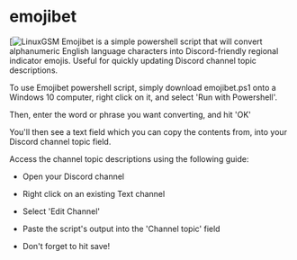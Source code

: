 # emojibet
[![LinuxGSM](https://img.shields.io/badge/GGHQ-Emojibet-orange)
Emojibet is a simple powershell script that will convert alphanumeric English language characters into Discord-friendly regional indicator emojis. Useful for quickly updating Discord channel topic descriptions.

To use Emojibet powershell script, simply download emojibet.ps1 onto a Windows 10 computer, right click on it, and select 'Run with Powershell'.

Then, enter the word or phrase you want converting, and hit 'OK'

You'll then see a text field which you can copy the contents from, into your Discord channel topic field.

Access the channel topic descriptions using the following guide:

  - Open your Discord channel

  - Right click on an existing Text channel

  - Select 'Edit Channel'

  - Paste the script's output into the 'Channel topic' field

  - Don't forget to hit save!
